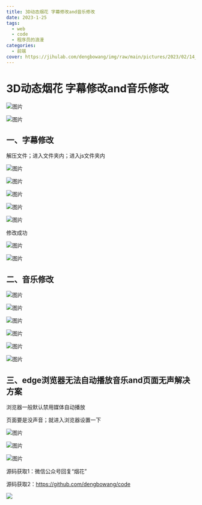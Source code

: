```yaml
---
title: 3D动态烟花 字幕修改and音乐修改
date: 2023-1-25
tags:
  - web
  - code
  - 程序员的浪漫
categories:
  - 前端
cover: https://jihulab.com/dengbowang/img/raw/main/pictures/2023/02/14_202302141522478.gif
---
```


# **3D动态烟花 字幕修改and音乐修改**

![图片](https://jihulab.com/dengbowang/img/raw/main/pictures/2023/02/14_202302141522478.gif)

![图片](https://jihulab.com/dengbowang/img/raw/main/pictures/2023/02/14_202302141522147.png)

## **一、字幕修改**

解压文件；进入文件夹内；进入js文件夹内

![图片](https://jihulab.com/dengbowang/img/raw/main/pictures/2023/02/14_202302141522755.png)

![图片](https://jihulab.com/dengbowang/img/raw/main/pictures/2023/02/14_202302141522096.png)

![图片](https://jihulab.com/dengbowang/img/raw/main/pictures/2023/02/14_202302141522021.png)

![图片](https://jihulab.com/dengbowang/img/raw/main/pictures/2023/02/14_202302141523342.png)

![图片](https://jihulab.com/dengbowang/img/raw/main/pictures/2023/02/14_202302141523247.png)

修改成功

![图片](https://jihulab.com/dengbowang/img/raw/main/pictures/2023/02/14_202302141522940.png)

![图片](https://jihulab.com/dengbowang/img/raw/main/pictures/2023/02/14_202302141523105.png)

## **二、音乐修改**

![图片](https://jihulab.com/dengbowang/img/raw/main/pictures/2023/02/14_202302141522172.png)

![图片](https://jihulab.com/dengbowang/img/raw/main/pictures/2023/02/14_202302141522211.png)

![图片](https://jihulab.com/dengbowang/img/raw/main/pictures/2023/02/14_202302141522375.png)

![图片](https://jihulab.com/dengbowang/img/raw/main/pictures/2023/02/14_202302141522055.png)

![图片](https://jihulab.com/dengbowang/img/raw/main/pictures/2023/02/14_202302141522820.png)

![图片](https://jihulab.com/dengbowang/img/raw/main/pictures/2023/02/14_202302141522863.png)

## **三、edge浏览器无法自动播放音乐and页面无声解决方案**

浏览器一般默认禁用媒体自动播放

页面要是没声音；就进入浏览器设置一下

![图片](https://jihulab.com/dengbowang/img/raw/main/pictures/2023/02/14_202302141522869.png)

![图片](https://jihulab.com/dengbowang/img/raw/main/pictures/2023/02/14_202302141522811.png)

![图片](https://jihulab.com/dengbowang/img/raw/main/pictures/2023/02/14_202302141522342.png)

源码获取1：微信公众号回复“烟花”

源码获取2：https://github.com/dengbowang/code

![](https://jihulab.com/dengbowang/img/raw/main/pictures/2023/02/14_202302141521555.png)
